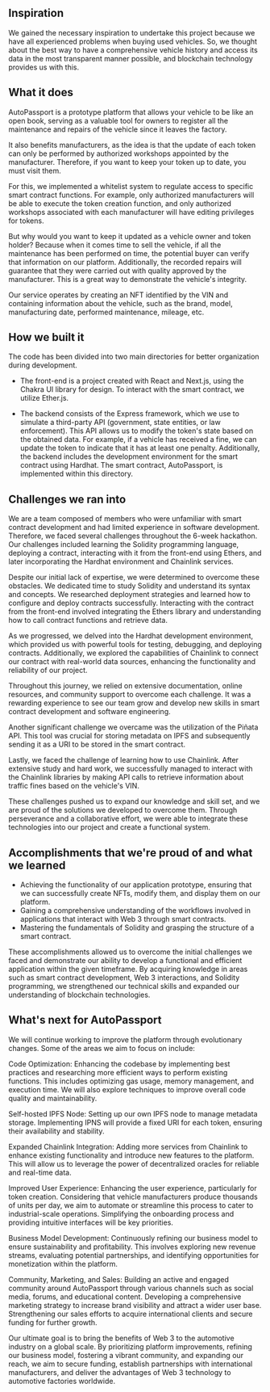 ## Inspiration
We gained the necessary inspiration to undertake this project because we have all experienced problems when buying used vehicles. So, we thought about the best way to have a comprehensive vehicle history and access its data in the most transparent manner possible, and blockchain technology provides us with this.

## What it does
AutoPassport is a prototype platform that allows your vehicle to be like an open book, serving as a valuable tool for owners to register all the maintenance and repairs of the vehicle since it leaves the factory.

It also benefits manufacturers, as the idea is that the update of each token can only be performed by authorized workshops appointed by the manufacturer. Therefore, if you want to keep your token up to date, you must visit them.

For this, we implemented a whitelist system to regulate access to specific smart contract functions. For example, only authorized manufacturers will be able to execute the token creation function, and only authorized workshops associated with each manufacturer will have editing privileges for tokens.

But why would you want to keep it updated as a vehicle owner and token holder? Because when it comes time to sell the vehicle, if all the maintenance has been performed on time, the potential buyer can verify that information on our platform. Additionally, the recorded repairs will guarantee that they were carried out with quality approved by the manufacturer. This is a great way to demonstrate the vehicle's integrity.

Our service operates by creating an NFT identified by the VIN and containing information about the vehicle, such as the brand, model, manufacturing date, performed maintenance, mileage, etc.

## How we built it
The code has been divided into two main directories for better organization during development.

- The front-end is a project created with React and Next.js, using the Chakra UI library for design. To interact with the smart contract, we utilize Ether.js.

- The backend consists of the Express framework, which we use to simulate a third-party API (government, state entities, or law enforcement). This API allows us to modify the token's state based on the obtained data. For example, if a vehicle has received a fine, we can update the token to indicate that it has at least one penalty. Additionally, the backend includes the development environment for the smart contract using Hardhat. The smart contract, AutoPassport, is implemented within this directory.

## Challenges we ran into
We are a team composed of members who were unfamiliar with smart contract development and had limited experience in software development. Therefore, we faced several challenges throughout the 6-week hackathon. Our challenges included learning the Solidity programming language, deploying a contract, interacting with it from the front-end using Ethers, and later incorporating the Hardhat environment and Chainlink services.

Despite our initial lack of expertise, we were determined to overcome these obstacles. We dedicated time to study Solidity and understand its syntax and concepts. We researched deployment strategies and learned how to configure and deploy contracts successfully. Interacting with the contract from the front-end involved integrating the Ethers library and understanding how to call contract functions and retrieve data.

As we progressed, we delved into the Hardhat development environment, which provided us with powerful tools for testing, debugging, and deploying contracts. Additionally, we explored the capabilities of Chainlink to connect our contract with real-world data sources, enhancing the functionality and reliability of our project.

Throughout this journey, we relied on extensive documentation, online resources, and community support to overcome each challenge. It was a rewarding experience to see our team grow and develop new skills in smart contract development and software engineering.

Another significant challenge we overcame was the utilization of the Piñata API. This tool was crucial for storing metadata on IPFS and subsequently sending it as a URI to be stored in the smart contract.

Lastly, we faced the challenge of learning how to use Chainlink. After extensive study and hard work, we successfully managed to interact with the Chainlink libraries by making API calls to retrieve information about traffic fines based on the vehicle's VIN.

These challenges pushed us to expand our knowledge and skill set, and we are proud of the solutions we developed to overcome them. Through perseverance and a collaborative effort, we were able to integrate these technologies into our project and create a functional system.

## Accomplishments that we're proud of and what we learned
- Achieving the functionality of our application prototype, ensuring that we can successfully create NFTs, modify them, and display them on our platform.
- Gaining a comprehensive understanding of the workflows involved in applications that interact with Web 3 through smart contracts.
- Mastering the fundamentals of Solidity and grasping the structure of a smart contract.

These accomplishments allowed us to overcome the initial challenges we faced and demonstrate our ability to develop a functional and efficient application within the given timeframe. By acquiring knowledge in areas such as smart contract development, Web 3 interactions, and Solidity programming, we strengthened our technical skills and expanded our understanding of blockchain technologies.

## What's next for AutoPassport
We will continue working to improve the platform through evolutionary changes. Some of the areas we aim to focus on include:

Code Optimization: Enhancing the codebase by implementing best practices and researching more efficient ways to perform existing functions. This includes optimizing gas usage, memory management, and execution time. We will also explore techniques to improve overall code quality and maintainability.

Self-hosted IPFS Node: Setting up our own IPFS node to manage metadata storage. Implementing IPNS will provide a fixed URI for each token, ensuring their availability and stability.

Expanded Chainlink Integration: Adding more services from Chainlink to enhance existing functionality and introduce new features to the platform. This will allow us to leverage the power of decentralized oracles for reliable and real-time data.

Improved User Experience: Enhancing the user experience, particularly for token creation. Considering that vehicle manufacturers produce thousands of units per day, we aim to automate or streamline this process to cater to industrial-scale operations. Simplifying the onboarding process and providing intuitive interfaces will be key priorities.

Business Model Development: Continuously refining our business model to ensure sustainability and profitability. This involves exploring new revenue streams, evaluating potential partnerships, and identifying opportunities for monetization within the platform.

Community, Marketing, and Sales: Building an active and engaged community around AutoPassport through various channels such as social media, forums, and educational content. Developing a comprehensive marketing strategy to increase brand visibility and attract a wider user base. Strengthening our sales efforts to acquire international clients and secure funding for further growth.

Our ultimate goal is to bring the benefits of Web 3 to the automotive industry on a global scale. By prioritizing platform improvements, refining our business model, fostering a vibrant community, and expanding our reach, we aim to secure funding, establish partnerships with international manufacturers, and deliver the advantages of Web 3 technology to automotive factories worldwide.


